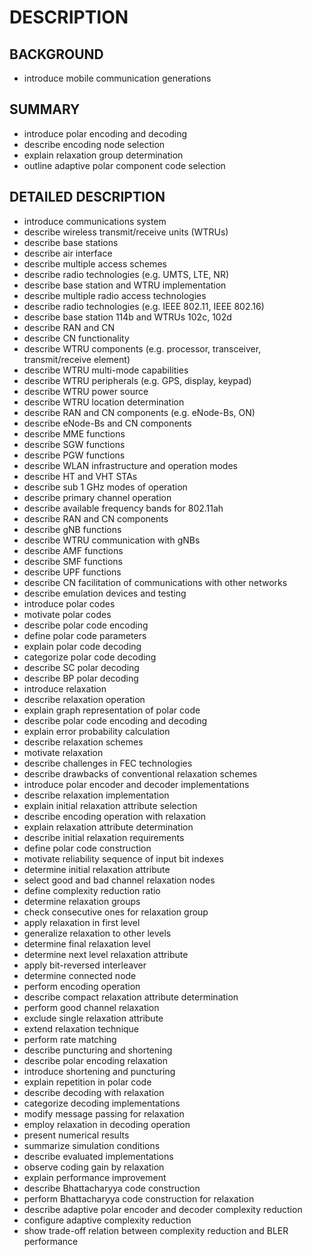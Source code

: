 # DESCRIPTION

## BACKGROUND

- introduce mobile communication generations

## SUMMARY

- introduce polar encoding and decoding
- describe encoding node selection
- explain relaxation group determination
- outline adaptive polar component code selection

## DETAILED DESCRIPTION

- introduce communications system
- describe wireless transmit/receive units (WTRUs)
- describe base stations
- describe air interface
- describe multiple access schemes
- describe radio technologies (e.g. UMTS, LTE, NR)
- describe base station and WTRU implementation
- describe multiple radio access technologies
- describe radio technologies (e.g. IEEE 802.11, IEEE 802.16)
- describe base station 114b and WTRUs 102c, 102d
- describe RAN and CN
- describe CN functionality
- describe WTRU components (e.g. processor, transceiver, transmit/receive element)
- describe WTRU multi-mode capabilities
- describe WTRU peripherals (e.g. GPS, display, keypad)
- describe WTRU power source
- describe WTRU location determination
- describe RAN and CN components (e.g. eNode-Bs, ON)
- describe eNode-Bs and CN components
- describe MME functions
- describe SGW functions
- describe PGW functions
- describe WLAN infrastructure and operation modes
- describe HT and VHT STAs
- describe sub 1 GHz modes of operation
- describe primary channel operation
- describe available frequency bands for 802.11ah
- describe RAN and CN components
- describe gNB functions
- describe WTRU communication with gNBs
- describe AMF functions
- describe SMF functions
- describe UPF functions
- describe CN facilitation of communications with other networks
- describe emulation devices and testing
- introduce polar codes
- motivate polar codes
- describe polar code encoding
- define polar code parameters
- explain polar code decoding
- categorize polar code decoding
- describe SC polar decoding
- describe BP polar decoding
- introduce relaxation
- describe relaxation operation
- explain graph representation of polar code
- describe polar code encoding and decoding
- explain error probability calculation
- describe relaxation schemes
- motivate relaxation
- describe challenges in FEC technologies
- describe drawbacks of conventional relaxation schemes
- introduce polar encoder and decoder implementations
- describe relaxation implementation
- explain initial relaxation attribute selection
- describe encoding operation with relaxation
- explain relaxation attribute determination
- describe initial relaxation requirements
- define polar code construction
- motivate reliability sequence of input bit indexes
- determine initial relaxation attribute
- select good and bad channel relaxation nodes
- define complexity reduction ratio
- determine relaxation groups
- check consecutive ones for relaxation group
- apply relaxation in first level
- generalize relaxation to other levels
- determine final relaxation level
- determine next level relaxation attribute
- apply bit-reversed interleaver
- determine connected node
- perform encoding operation
- describe compact relaxation attribute determination
- perform good channel relaxation
- exclude single relaxation attribute
- extend relaxation technique
- perform rate matching
- describe puncturing and shortening
- describe polar encoding relaxation
- introduce shortening and puncturing
- explain repetition in polar code
- describe decoding with relaxation
- categorize decoding implementations
- modify message passing for relaxation
- employ relaxation in decoding operation
- present numerical results
- summarize simulation conditions
- describe evaluated implementations
- observe coding gain by relaxation
- explain performance improvement
- describe Bhattacharyya code construction
- perform Bhattacharyya code construction for relaxation
- describe adaptive polar encoder and decoder complexity reduction
- configure adaptive complexity reduction
- show trade-off relation between complexity reduction and BLER performance

